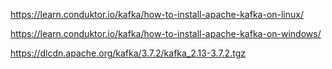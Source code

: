 https://learn.conduktor.io/kafka/how-to-install-apache-kafka-on-linux/

https://learn.conduktor.io/kafka/how-to-install-apache-kafka-on-windows/


https://dlcdn.apache.org/kafka/3.7.2/kafka_2.13-3.7.2.tgz